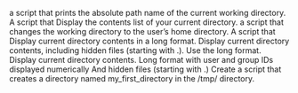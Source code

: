 a script that prints the absolute path name of the current working directory.
A script that Display the contents list of your current directory.
a script that changes the working directory to the user’s home directory.
A script that Display current directory contents in a long format.
Display current directory contents, including hidden files (starting with .). Use the long format.
Display current directory contents.
Long format
with user and group IDs displayed numerically
And hidden files (starting with .)
Create a script that creates a directory named my_first_directory in the /tmp/ directory.
